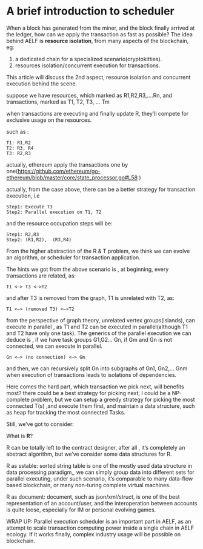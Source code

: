 # A brief introduction to scheduler

When a block has generated from the miner, and the block finally arrived at the ledger, how can we apply the transaction as fast as possible?
The idea behind AELF is **resource isolation**, from many aspects of the blockchain, eg:

1. a dedicated chain for a specialized scenario(cryptokitties).
2. resources isolation/concurrent execution for transactions.

This article will discuss the 2nd aspect, resource isolation and concurrent execution behind the scene.

suppose we have resources, which marked as R1,R2,R3,….Rn, and transactions, marked as T1, T2, T3, … Tm

when transactions are executing and finally update R, they’ll compete for exclusive usage on the resources.

such as :

```
T1: R1,R2
T2: R3, R4
T3: R2,R3
```

actually, ethereum apply the transactions one by one(https://github.com/ethereum/go-ethereum/blob/master/core/state_processor.go#L58 )

actually, from the case above, there can be a better strategy for transaction execution, i.e
```
Step1: Execute T3 
Step2: Parallel execution on T1, T2
```
and the resource occupation steps will be:
```
Step1: R2,R3
Step2: (R1,R2),  (R3,R4)
```
From the higher abstraction of the R & T problem, we think we can evolve an algorithm, or scheduler for transaction application.

The hints we got from the above scenario is , at beginning, every transactions are related, as:

`T1 <—> T3 <—>T2`

and after T3 is removed from the graph, T1 is unrelated with T2, as:

`T1 <—> (removed T3) <—>T2`

from the perspective of graph theory, unrelated vertex groups(islands), can execute in parallel , as T1 and T2 can be executed in parallel(although T1 and T2 have only one task). The generics of the parallel execution we can deduce is ,  if we have task groups G1,G2… Gn,   if Gm and Gn is not connected, we can execute in parallel.

`Gn <—> (no connection) <—> Gm`

and then, we can recursively split Gn into subgraphs of  Gn1, Gn2,… Gnm when execution of transactions leads to isolations of dependencies.

Here comes the hard part, which transaction we pick next, will benefits most? there could be a best strategy for picking next, I could be a NP-complete problem, but we can setup a greedy strategy for picking the most connected T(s) ,and execute them first, and maintain a data structure, such as heap for tracking the most connected Tasks.

Still, we’ve got to consider:

What is **R**?

R can be totally left to the contract designer, after all , it’s completely an abstract algorithm, but we’ve consider some data structures for R.

R as sstable:
sorted string table is one of the mostly used data structure in data processing paradigm,, we can simply group data into different sets for parallel executing, under such scenario, it’s comparable to many data-flow based blockchain, or many non-turing complete virtual machines.

R as document:
document, such as json/xml/struct, is one of the best representation of an account/user, and the interoperation between accounts is quite loose, especially for IM or personal evolving games.

WRAP UP:
Parallel execution scheduler is an important part in AELF, as an attempt to scale transaction computing power inside a single chain in AELF ecology. If it works finally, complex industry usage will be possible on blockchain.
